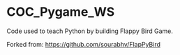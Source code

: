 # COC_Pygame_WS

Code used to teach Python by building Flappy Bird Game.

Forked from: https://github.com/sourabhv/FlapPyBird
